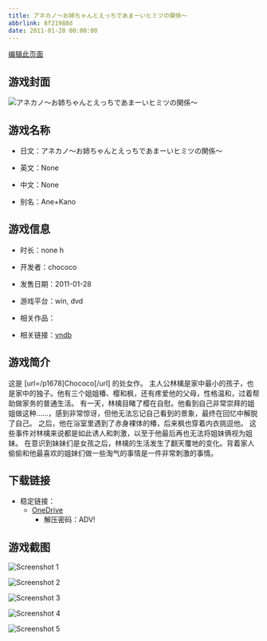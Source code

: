 ```yaml
---
title: アネカノ～お姉ちゃんとえっちであまーいヒミツの関係～
abbrlink: 8f21988d
date: 2011-01-28 00:00:00
---
```

[编辑此页面](https://github.com/ACG-3/ADV3-source/blob/main/source/_posts/games/%E3%82%A2%E3%83%8D%E3%82%AB%E3%83%8E%EF%BD%9E%E3%81%8A%E5%A7%89%E3%81%A1%E3%82%83%E3%82%93%E3%81%A8%E3%81%88%E3%81%A3%E3%81%A1%E3%81%A7%E3%81%82%E3%81%BE%E3%83%BC%E3%81%84%E3%83%92%E3%83%9F%E3%83%84%E3%81%AE%E9%96%A2%E4%BF%82%EF%BD%9E.md)

## 游戏封面

![アネカノ～お姉ちゃんとえっちであまーいヒミツの関係～](https://pan.timero.xyz/d/onedrive/img_lib_001/%E3%82%A2%E3%83%8D%E3%82%AB%E3%83%8E%EF%BD%9E%E3%81%8A%E5%A7%89%E3%81%A1%E3%82%83%E3%82%93%E3%81%A8%E3%81%88%E3%81%A3%E3%81%A1%E3%81%A7%E3%81%82%E3%81%BE%E3%83%BC%E3%81%84%E3%83%92%E3%83%9F%E3%83%84%E3%81%AE%E9%96%A2%E4%BF%82%EF%BD%9E_cover.avif)


## 游戏名称

- 日文：アネカノ～お姉ちゃんとえっちであまーいヒミツの関係～
- 英文：None
- 中文：None

- 别名：Ane+Kano


## 游戏信息

- 时长：none h
- 开发者：chococo
- 发售日期：2011-01-28
- 游戏平台：win, dvd
- 相关作品：

- 相关链接：[vndb](https://vndb.org/v5418)


## 游戏简介

这是 [url=/p1678]Chococo[/url] 的处女作。
主人公林檎是家中最小的孩子，也是家中的独子。他有三个姐姐椿、樱和枫，还有疼爱他的父母，性格温和，过着帮助做家务的普通生活。
有一天，林檎目睹了樱在自慰。他看到自己非常崇拜的姐姐做这种......，感到非常惊讶，但他无法忘记自己看到的景象，最终在回忆中解脱了自己。
之后，他在浴室里遇到了赤身裸体的椿，后来枫也穿着内衣挑逗他。
这些事件对林檎来说都是如此诱人和刺激，以至于他最后再也无法将姐妹俩视为姐妹。
在意识到妹妹们是女孩之后，林檎的生活发生了翻天覆地的变化。背着家人偷偷和他最喜欢的姐妹们做一些淘气的事情是一件非常刺激的事情。




## 下载链接

- 稳定链接：
    - [OneDrive](https://pan.timero.xyz/onedrive/adv_lib_001/%E3%82%A2%E3%83%8D%E3%82%AB%E3%83%8E%EF%BD%9E%E3%81%8A%E5%A7%89%E3%81%A1%E3%82%83%E3%82%93%E3%81%A8%E3%81%88%E3%81%A3%E3%81%A1%E3%81%A7%E3%81%82%E3%81%BE%E3%83%BC%E3%81%84%E3%83%92%E3%83%9F%E3%83%84%E3%81%AE%E9%96%A2%E4%BF%82%EF%BD%9E)
        - 解压密码：ADV!



## 游戏截图


![Screenshot 1](https://pan.timero.xyz/d/onedrive/img_lib_001/%E3%82%A2%E3%83%8D%E3%82%AB%E3%83%8E%EF%BD%9E%E3%81%8A%E5%A7%89%E3%81%A1%E3%82%83%E3%82%93%E3%81%A8%E3%81%88%E3%81%A3%E3%81%A1%E3%81%A7%E3%81%82%E3%81%BE%E3%83%BC%E3%81%84%E3%83%92%E3%83%9F%E3%83%84%E3%81%AE%E9%96%A2%E4%BF%82%EF%BD%9E_Screenshot_1.avif)

![Screenshot 2](https://pan.timero.xyz/d/onedrive/img_lib_001/%E3%82%A2%E3%83%8D%E3%82%AB%E3%83%8E%EF%BD%9E%E3%81%8A%E5%A7%89%E3%81%A1%E3%82%83%E3%82%93%E3%81%A8%E3%81%88%E3%81%A3%E3%81%A1%E3%81%A7%E3%81%82%E3%81%BE%E3%83%BC%E3%81%84%E3%83%92%E3%83%9F%E3%83%84%E3%81%AE%E9%96%A2%E4%BF%82%EF%BD%9E_Screenshot_2.avif)

![Screenshot 3](https://pan.timero.xyz/d/onedrive/img_lib_001/%E3%82%A2%E3%83%8D%E3%82%AB%E3%83%8E%EF%BD%9E%E3%81%8A%E5%A7%89%E3%81%A1%E3%82%83%E3%82%93%E3%81%A8%E3%81%88%E3%81%A3%E3%81%A1%E3%81%A7%E3%81%82%E3%81%BE%E3%83%BC%E3%81%84%E3%83%92%E3%83%9F%E3%83%84%E3%81%AE%E9%96%A2%E4%BF%82%EF%BD%9E_Screenshot_3.avif)

![Screenshot 4](https://pan.timero.xyz/d/onedrive/img_lib_001/%E3%82%A2%E3%83%8D%E3%82%AB%E3%83%8E%EF%BD%9E%E3%81%8A%E5%A7%89%E3%81%A1%E3%82%83%E3%82%93%E3%81%A8%E3%81%88%E3%81%A3%E3%81%A1%E3%81%A7%E3%81%82%E3%81%BE%E3%83%BC%E3%81%84%E3%83%92%E3%83%9F%E3%83%84%E3%81%AE%E9%96%A2%E4%BF%82%EF%BD%9E_Screenshot_4.avif)

![Screenshot 5](https://pan.timero.xyz/d/onedrive/img_lib_001/%E3%82%A2%E3%83%8D%E3%82%AB%E3%83%8E%EF%BD%9E%E3%81%8A%E5%A7%89%E3%81%A1%E3%82%83%E3%82%93%E3%81%A8%E3%81%88%E3%81%A3%E3%81%A1%E3%81%A7%E3%81%82%E3%81%BE%E3%83%BC%E3%81%84%E3%83%92%E3%83%9F%E3%83%84%E3%81%AE%E9%96%A2%E4%BF%82%EF%BD%9E_Screenshot_5.avif)

